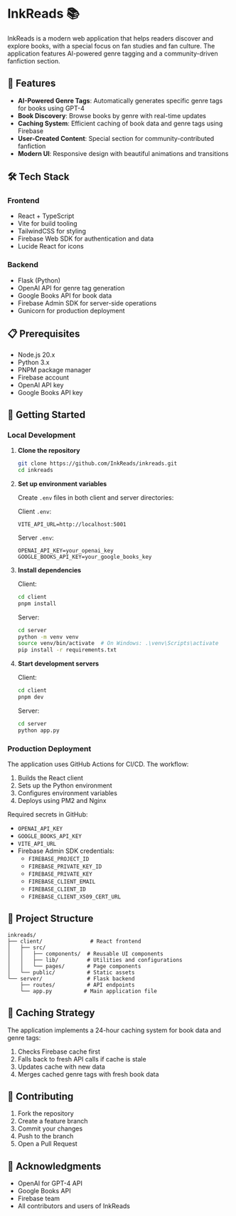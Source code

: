 # InkReads 📚

InkReads is a modern web application that helps readers discover and explore books, with a special focus on fan studies and fan culture. The application features AI-powered genre tagging and a community-driven fanfiction section.

## 🌟 Features

- **AI-Powered Genre Tags**: Automatically generates specific genre tags for books using GPT-4
- **Book Discovery**: Browse books by genre with real-time updates
- **Caching System**: Efficient caching of book data and genre tags using Firebase
- **User-Created Content**: Special section for community-contributed fanfiction
- **Modern UI**: Responsive design with beautiful animations and transitions

## 🛠️ Tech Stack

### Frontend
- React + TypeScript
- Vite for build tooling
- TailwindCSS for styling
- Firebase Web SDK for authentication and data
- Lucide React for icons

### Backend
- Flask (Python)
- OpenAI API for genre tag generation
- Google Books API for book data
- Firebase Admin SDK for server-side operations
- Gunicorn for production deployment

## 📋 Prerequisites

- Node.js 20.x
- Python 3.x
- PNPM package manager
- Firebase account
- OpenAI API key
- Google Books API key

## 🚀 Getting Started

### Local Development

1. **Clone the repository**
   ```bash
   git clone https://github.com/InkReads/inkreads.git
   cd inkreads
   ```

2. **Set up environment variables**
   
   Create `.env` files in both client and server directories:

   Client `.env`:
   ```
   VITE_API_URL=http://localhost:5001
   ```

   Server `.env`:
   ```
   OPENAI_API_KEY=your_openai_key
   GOOGLE_BOOKS_API_KEY=your_google_books_key
   ```

3. **Install dependencies**

   Client:
   ```bash
   cd client
   pnpm install
   ```

   Server:
   ```bash
   cd server
   python -m venv venv
   source venv/bin/activate  # On Windows: .\venv\Scripts\activate
   pip install -r requirements.txt
   ```

4. **Start development servers**

   Client:
   ```bash
   cd client
   pnpm dev
   ```

   Server:
   ```bash
   cd server
   python app.py
   ```

### Production Deployment

The application uses GitHub Actions for CI/CD. The workflow:
1. Builds the React client
2. Sets up the Python environment
3. Configures environment variables
4. Deploys using PM2 and Nginx

Required secrets in GitHub:
- `OPENAI_API_KEY`
- `GOOGLE_BOOKS_API_KEY`
- `VITE_API_URL`
- Firebase Admin SDK credentials:
  - `FIREBASE_PROJECT_ID`
  - `FIREBASE_PRIVATE_KEY_ID`
  - `FIREBASE_PRIVATE_KEY`
  - `FIREBASE_CLIENT_EMAIL`
  - `FIREBASE_CLIENT_ID`
  - `FIREBASE_CLIENT_X509_CERT_URL`

## 📁 Project Structure

```
inkreads/
├── client/               # React frontend
│   ├── src/
│   │   ├── components/  # Reusable UI components
│   │   ├── lib/         # Utilities and configurations
│   │   └── pages/       # Page components
│   └── public/          # Static assets
└── server/              # Flask backend
    ├── routes/          # API endpoints
    └── app.py          # Main application file
```

## 🔄 Caching Strategy

The application implements a 24-hour caching system for book data and genre tags:
1. Checks Firebase cache first
2. Falls back to fresh API calls if cache is stale
3. Updates cache with new data
4. Merges cached genre tags with fresh book data

## 🤝 Contributing

1. Fork the repository
2. Create a feature branch
3. Commit your changes
4. Push to the branch
5. Open a Pull Request

## 🙏 Acknowledgments

- OpenAI for GPT-4 API
- Google Books API
- Firebase team
- All contributors and users of InkReads 